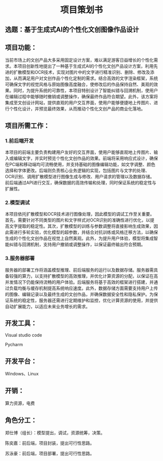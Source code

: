<center><h1>项目策划书</h1></center>

## 选题：基于生成式AI的个性化文创图像作品设计

## 项目功能：

当前市场上的文创产品大多采用固定设计方案，难以满足游客日益增长的个性化需求。本项目创新性地提出了一种基于生成式AI的个性化文创产品设计方案，利用先进的扩散模型和OCR技术，实现对图片中的文字进行精准识别、删除、修改及添加，从而满足用户对文创作品个性化定制的需求。结合高效的文字渲染框架，系统可确保文字的视觉风格与原始图像高度融合，使修改后的作品保持自然、美观的效果。同时，为提升系统的可靠性，本项目特别设计了智能纠错与回溯机制，使用户在编辑过程中能够随时撤销或调整操作，确保最终作品符合期望。此外，该方案将集成至文创设计网站，提供直观的用户交互界面，使用户能够便捷地上传图片、进行个性化设计，并预览最终效果，从而推动个性化文创产品的商业化落地。

## 项目所需工作：

### 1.前后端开发

本项目的前端主要负责构建用户友好的交互界面，使用户能够直观地上传图片、输入或编辑文字，并实时预览个性化文创作品的效果。前端将采用响应式设计，确保在PC端和移动端均可流畅使用，并支持基础的图像编辑功能，如文字调整、颜色选择和字体更改。后端则负责核心业务逻辑的实现，包括图片与文字的处理、OCR识别、调用扩散模型进行图像生成与修改、用户请求的管理以及数据存储。前后端通过API进行交互，确保数据的高效传输和处理，同时保证系统的稳定性与扩展性。

### 2.模型调试

本项目依托扩散模型和OCR技术进行图像处理，因此模型的调试工作至关重要。首先，需要针对不同类型的图片和文字样式对OCR识别的准确性进行优化，以提高文字提取的稳定性。其次，扩散模型的训练与参数调整将直接影响生成效果，因此需进行多轮实验，优化模型的超参数，并结合对抗训练或风格迁移方法，以确保生成的个性化文创作品在视觉上自然美观。此外，为提升用户体验，模型将集成智能纠错与回溯机制，支持用户撤销或调整操作，以保证最终输出符合预期。

### 3.服务器部署

服务器的部署工作将涵盖模型推理、前后端服务的运行以及数据存储。服务器需具备较强的算力，以支持扩散模型的高效推理，并优化计算资源的分配，以保证在高并发情况下仍能保持流畅的用户体验。后端服务将基于高效的框架进行搭建，并通过负载均衡与缓存机制提高系统响应速度。此外，数据存储方面需要支持用户上传的图像、编辑记录以及最终生成的文创作品，并确保数据安全性和隐私保护。为保证系统的稳定性，服务器还需进行定期维护和监控，优化计算资源的使用，并提供自动扩展能力，以适应未来业务增长的需求。

## 开发工具：

Visual studio code

Pycharm

## 开发平台：

Windows、Linux

## 开销：

算力资源，电费

## 角色分工：

郑仕博（组长）：模型提出，调试，资源统筹，决策。

陈奕嘉：前后端，项目封装，提出可行性思路。

苏泳豪：前后端，项目部署，提出可行性思路。







